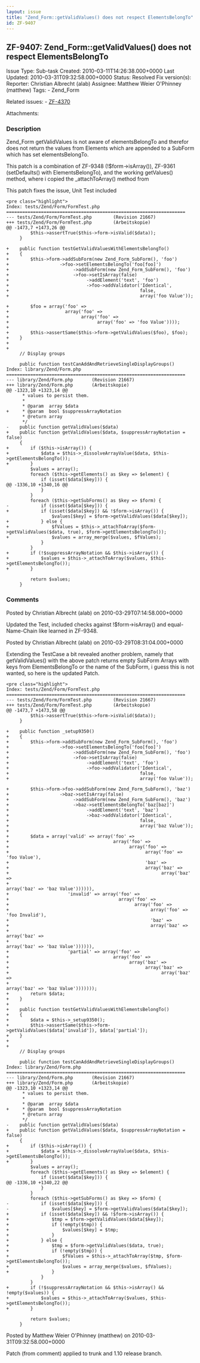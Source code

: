 ```yaml
---
layout: issue
title: "Zend_Form::getValidValues() does not respect ElementsBelongTo"
id: ZF-9407
---
```


ZF-9407: Zend\_Form::getValidValues() does not respect ElementsBelongTo
-----------------------------------------------------------------------

 Issue Type: Sub-task Created: 2010-03-11T14:26:38.000+0000 Last Updated: 2010-03-31T09:32:58.000+0000 Status: Resolved Fix version(s): 
 Reporter:  Christian Albrecht (alab)  Assignee:  Matthew Weier O'Phinney (matthew)  Tags: - Zend\_Form
 
 Related issues: - [ZF-4370](/issues/browse/ZF-4370)
 
 Attachments: 
### Description

Zend\_Form getValidValues is not aware of elementsBelongTo and therefor does not return the values from Elements which are appended to a SubForm which has set elementsBelongTo.

This patch is a combination of ZF-9348 (!$form->isArray()), ZF-9361 (setDefaults() with ElementsBelongTo), and the working getValues() method, where i copied the \_attachToArray() method from

This patch fixes the issue, Unit Test included

 
    <pre class="highlight">
    Index: tests/Zend/Form/FormTest.php
    ===================================================================
    --- tests/Zend/Form/FormTest.php        (Revision 21667)
    +++ tests/Zend/Form/FormTest.php        (Arbeitskopie)
    @@ -1473,7 +1473,26 @@
             $this->assertTrue($this->form->isValid($data));
         }
     
    +    public function testGetValidValuesWithElementsBelongTo()
    +    {
    +        $this->form->addSubForm(new Zend_Form_SubForm(), 'foo')
    +                   ->foo->setElementsBelongTo('foo[foo]')
    +                        ->addSubForm(new Zend_Form_SubForm(), 'foo')
    +                        ->foo->setIsArray(false)
    +                             ->addElement('text', 'foo')
    +                             ->foo->addValidator('Identical',
    +                                                 false,
    +                                                 array('foo Value'));
     
    +        $foo = array('foo' =>
    +                     array('foo' =>
    +                           array('foo' =>
    +                                 array('foo' => 'foo Value'))));
    +
    +        $this->assertSame($this->form->getValidValues($foo), $foo);
    +    }
    +
    +
         // Display groups
     
         public function testCanAddAndRetrieveSingleDisplayGroups()
    Index: library/Zend/Form.php
    ===================================================================
    --- library/Zend/Form.php       (Revision 21667)
    +++ library/Zend/Form.php       (Arbeitskopie)
    @@ -1323,10 +1323,14 @@
          * values to persist them.
          *
          * @param  array $data
    +     * @param  bool $suppressArrayNotation
          * @return array
          */
    -    public function getValidValues($data)
    +    public function getValidValues($data, $suppressArrayNotation = false)
         {
    +        if ($this->isArray()) {
    +            $data = $this->_dissolveArrayValue($data, $this->getElementsBelongTo());
    +        }
             $values = array();
             foreach ($this->getElements() as $key => $element) {
                 if (isset($data[$key])) {
    @@ -1336,10 +1340,16 @@
                 }
             }
             foreach ($this->getSubForms() as $key => $form) {
    -            if (isset($data[$key])) {
    +            if (isset($data[$key]) && !$form->isArray()) {
                     $values[$key] = $form->getValidValues($data[$key]);
    +            } else {
    +                $fValues = $this->_attachToArray($form->getValidValues($data, true), $form->getElementsBelongTo());
    +                $values = array_merge($values, $fValues);
                 }
             }
    +        if (!$suppressArrayNotation && $this->isArray()) {
    +            $values = $this->_attachToArray($values, $this->getElementsBelongTo());
    +        }
     
             return $values;
         }


 

 

### Comments

Posted by Christian Albrecht (alab) on 2010-03-29T07:14:58.000+0000

Updated the Test, included checks against !$form->isArray() and equal-Name-Chain like learned in ZF-9348.

 

 

Posted by Christian Albrecht (alab) on 2010-03-29T08:31:04.000+0000

Extending the TestCase a bit revealed another problem, namely that getValidValues() with the above patch returns empty SubForm Arrays with keys from ElementsBelongTo or the name of the SubForm, i guess this is not wanted, so here is the updated Patch.

 
    <pre class="highlight">
    Index: tests/Zend/Form/FormTest.php
    ===================================================================
    --- tests/Zend/Form/FormTest.php        (Revision 21667)
    +++ tests/Zend/Form/FormTest.php        (Arbeitskopie)
    @@ -1473,7 +1473,58 @@
             $this->assertTrue($this->form->isValid($data));
         }
     
    +    public function _setup9350()
    +    {
    +        $this->form->addSubForm(new Zend_Form_SubForm(), 'foo')
    +                   ->foo->setElementsBelongTo('foo[foo]')
    +                        ->addSubForm(new Zend_Form_SubForm(), 'foo')
    +                        ->foo->setIsArray(false)
    +                             ->addElement('text', 'foo')
    +                             ->foo->addValidator('Identical',
    +                                                 false,
    +                                                 array('foo Value'));
     
    +        $this->form->foo->addSubForm(new Zend_Form_SubForm(), 'baz')
    +                   ->baz->setIsArray(false)
    +                        ->addSubForm(new Zend_Form_SubForm(), 'baz')
    +                        ->baz->setElementsBelongTo('baz[baz]')
    +                             ->addElement('text', 'baz')
    +                             ->baz->addValidator('Identical',
    +                                                 false,
    +                                                 array('baz Value'));
    +
    +        $data = array('valid' => array('foo' =>
    +                                       array('foo' =>
    +                                             array('foo' =>
    +                                                   array('foo' => 'foo Value'),
    +                                                   'baz' => 
    +                                                   array('baz' => 
    +                                                         array('baz' =>
    +                                                               array('baz' => 'baz Value')))))),
    +                      'invalid' => array('foo' =>
    +                                         array('foo' =>
    +                                               array('foo' =>
    +                                                     array('foo' => 'foo Invalid'),
    +                                                     'baz' => 
    +                                                     array('baz' => 
    +                                                           array('baz' =>
    +                                                                 array('baz' => 'baz Value')))))),
    +                      'partial' => array('foo' =>
    +                                       array('foo' =>
    +                                             array('baz' => 
    +                                                   array('baz' => 
    +                                                         array('baz' =>
    +                                                               array('baz' => 'baz Value')))))));
    +        return $data;
    +    }
    +
    +    public function testGetValidValuesWithElementsBelongTo()
    +    {
    +        $data = $this->_setup9350();
    +        $this->assertSame($this->form->getValidValues($data['invalid']), $data['partial']);
    +    }
    +
    +
         // Display groups
     
         public function testCanAddAndRetrieveSingleDisplayGroups()
    Index: library/Zend/Form.php
    ===================================================================
    --- library/Zend/Form.php       (Revision 21667)
    +++ library/Zend/Form.php       (Arbeitskopie)
    @@ -1323,10 +1323,14 @@
          * values to persist them.
          *
          * @param  array $data
    +     * @param  bool $suppressArrayNotation
          * @return array
          */
    -    public function getValidValues($data)
    +    public function getValidValues($data, $suppressArrayNotation = false)
         {
    +        if ($this->isArray()) {
    +            $data = $this->_dissolveArrayValue($data, $this->getElementsBelongTo());
    +        }
             $values = array();
             foreach ($this->getElements() as $key => $element) {
                 if (isset($data[$key])) {
    @@ -1336,10 +1340,22 @@
                 }
             }
             foreach ($this->getSubForms() as $key => $form) {
    -            if (isset($data[$key])) {
    -                $values[$key] = $form->getValidValues($data[$key]);
    +            if (isset($data[$key]) && !$form->isArray()) {
    +                $tmp = $form->getValidValues($data[$key]);
    +                if (!empty($tmp)) {
    +                    $values[$key] = $tmp;
    +                }
    +            } else {
    +                $tmp = $form->getValidValues($data, true);
    +                if (!empty($tmp)) {
    +                    $fValues = $this->_attachToArray($tmp, $form->getElementsBelongTo());
    +                    $values = array_merge($values, $fValues);
    +                }
                 }
             }
    +        if (!$suppressArrayNotation && $this->isArray() && !empty($values)) {
    +            $values = $this->_attachToArray($values, $this->getElementsBelongTo());
    +        }
     
             return $values;
         }


 

 

Posted by Matthew Weier O'Phinney (matthew) on 2010-03-31T09:32:58.000+0000

Patch (from comment) applied to trunk and 1.10 release branch.

 

 